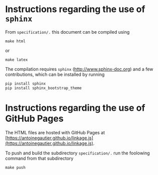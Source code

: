 # Instructions regarding the use of `sphinx`

From `specification/.` this document can be compiled  using

```
make html
```
or
```
make latex
```

The compilation requires `sphinx` (http://www.sphinx-doc.org) and a few contributions, which can be installed by running

```
pip install sphinx
pip install sphinx_bootstrap_theme
```

# Instructions regarding the use of GitHub Pages

The HTML files are hosted with GitHub Pages at [https://antoinegautier.github.io/linkage.js](https://antoinegautier.github.io/linkage.js).

To push and build the subdirectory `specification/.` run the foolowing command from that subdirectory

```
make push
```